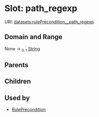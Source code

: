 
# Slot: path_regexp




URI: [datasets:rulePrecondition__path_regexp](https://w3id.org/linkml/manifesto/rulePrecondition__path_regexp)


## Domain and Range

None &#8594;  <sub>0..1</sub> [String](types/String.md)

## Parents


## Children


## Used by

 * [RulePrecondition](RulePrecondition.md)
